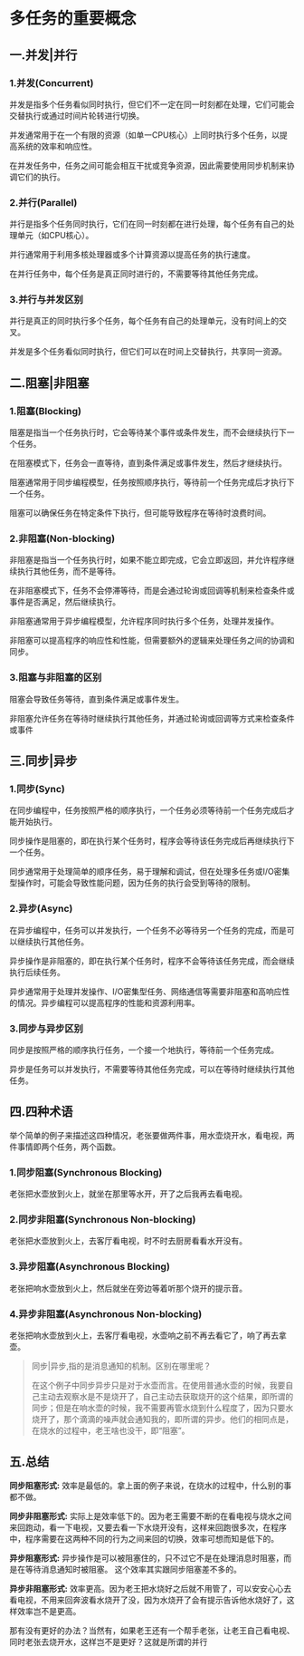# 多任务的重要概念

## 一.并发|并行

### 1.并发(Concurrent)

并发是指多个任务看似同时执行，但它们不一定在同一时刻都在处理，它们可能会交替执行或通过时间片轮转进行切换。

并发通常用于在一个有限的资源（如单一CPU核心）上同时执行多个任务，以提高系统的效率和响应性。

在并发任务中，任务之间可能会相互干扰或竞争资源，因此需要使用同步机制来协调它们的执行。

### 2.并行(Parallel)

并行是指多个任务同时执行，它们在同一时刻都在进行处理，每个任务有自己的处理单元（如CPU核心）。

并行通常用于利用多核处理器或多个计算资源以提高任务的执行速度。

在并行任务中，每个任务是真正同时进行的，不需要等待其他任务完成。

### 3.并行与并发区别

并行是真正的同时执行多个任务，每个任务有自己的处理单元，没有时间上的交叉。

并发是多个任务看似同时执行，但它们可以在时间上交替执行，共享同一资源。

## 二.阻塞|非阻塞

### 1.阻塞(Blocking)

阻塞是指当一个任务执行时，它会等待某个事件或条件发生，而不会继续执行下一个任务。

在阻塞模式下，任务会一直等待，直到条件满足或事件发生，然后才继续执行。

阻塞通常用于同步编程模型，任务按照顺序执行，等待前一个任务完成后才执行下一个任务。

阻塞可以确保任务在特定条件下执行，但可能导致程序在等待时浪费时间。

### 2.非阻塞(Non-blocking)

非阻塞是指当一个任务执行时，如果不能立即完成，它会立即返回，并允许程序继续执行其他任务，而不是等待。

在非阻塞模式下，任务不会停滞等待，而是会通过轮询或回调等机制来检查条件或事件是否满足，然后继续执行。

非阻塞通常用于异步编程模型，允许程序同时执行多个任务，处理并发操作。

非阻塞可以提高程序的响应性和性能，但需要额外的逻辑来处理任务之间的协调和同步。

### 3.阻塞与非阻塞的区别

阻塞会导致任务等待，直到条件满足或事件发生。

非阻塞允许任务在等待时继续执行其他任务，并通过轮询或回调等方式来检查条件或事件

## 三.同步|异步

### 1.同步(Sync)

在同步编程中，任务按照严格的顺序执行，一个任务必须等待前一个任务完成后才能开始执行。

同步操作是阻塞的，即在执行某个任务时，程序会等待该任务完成后再继续执行下一个任务。

同步通常用于处理简单的顺序任务，易于理解和调试，但在处理多任务或I/O密集型操作时，可能会导致性能问题，因为任务的执行会受到等待的限制。

### 2.异步(Async)

在异步编程中，任务可以并发执行，一个任务不必等待另一个任务的完成，而是可以继续执行其他任务。

异步操作是非阻塞的，即在执行某个任务时，程序不会等待该任务完成，而会继续执行后续任务。

异步通常用于处理并发操作、I/O密集型任务、网络通信等需要非阻塞和高响应性的情况。异步编程可以提高程序的性能和资源利用率。

### 3.同步与异步区别

同步是按照严格的顺序执行任务，一个接一个地执行，等待前一个任务完成。

异步是任务可以并发执行，不需要等待其他任务完成，可以在等待时继续执行其他任务。

## 四.四种术语

举个简单的例子来描述这四种情况，老张要做两件事，用水壶烧开水，看电视，两件事情即两个任务，两个函数。

### 1.同步阻塞(Synchronous Blocking)

老张把水壶放到火上，就坐在那里等水开，开了之后我再去看电视。

### 2.同步非阻塞(Synchronous Non-blocking)

老张把水壶放到火上，去客厅看电视，时不时去厨房看看水开没有。

### 3.异步阻塞(Asynchronous Blocking)

老张把响水壶放到火上，然后就坐在旁边等着听那个烧开的提示音。

### 4.异步非阻塞(Asynchronous Non-blocking)

老张把响水壶放到火上，去客厅看电视，水壶响之前不再去看它了，响了再去拿壶。

> 同步|异步,指的是消息通知的机制。区别在哪里呢？
>
> 在这个例子中同步异步只是对于水壶而言。在使用普通水壶的时候，我要自己主动去观察水是不是烧开了，自己主动去获取烧开的这个结果，即所谓的同步；但是在响水壶的时候，我不需要再管水烧到什么程度了，因为只要水烧开了，那个滴滴的噪声就会通知我的，即所谓的异步。他们的相同点是，在烧水的过程中，老王啥也没干，即“阻塞”。

## 五.总结

**同步阻塞形式:** 效率是最低的。拿上面的例子来说，在烧水的过程中，什么别的事都不做。

**同步非阻塞形式:** 实际上是效率低下的。因为老王需要不断的在看电视与烧水之间来回跑动，看一下电视，又要去看一下水烧开没有，这样来回跑很多次，在程序中，程序需要在这两种不同的行为之间来回的切换，效率可想而知是低下的。

**异步阻塞形式:** 异步操作是可以被阻塞住的，只不过它不是在处理消息时阻塞，而是在等待消息通知时被阻塞。 这个效率其实跟同步阻塞差不多的。

**异步非阻塞形式:** 效率更高。因为老王把水烧好之后就不用管了，可以安安心心去看电视，不用来回奔波看水烧开了没，因为水烧开了会有提示告诉他水烧好了，这样效率岂不是更高。

那有没有更好的办法？当然有，如果老王还有一个帮手老张，让老王自己看电视、同时老张去烧开水，这样岂不是更好？这就是所谓的并行



